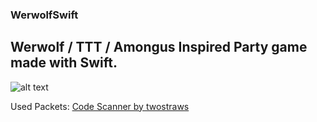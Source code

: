 ### WerwolfSwift
## Werwolf / TTT / Amongus Inspired Party game made with Swift.
![alt text](https://i.imgur.com/NLb8AYY.jpg "Different Cards")


Used Packets:
[Code Scanner by twostraws](https://github.com/twostraws/CodeScanner)
